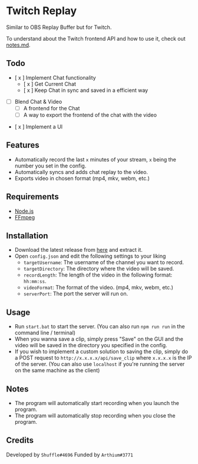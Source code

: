 # Twitch Replay

Similar to OBS Replay Buffer but for Twitch.

To understand about the Twitch frontend API and how to use it, check out [notes.md](notes.MD).

## Todo

- [ x ] Implement Chat functionality
  - [ x ] Get Current Chat
  - [ x ] Keep Chat in sync and saved in a efficient way
- [ ] Blend Chat & Video
  - [ ] A frontend for the Chat
  - [ ] A way to export the frontend of the chat with the video
- [ x ] Implement a UI

## Features

- Automatically record the last `x` minutes of your stream, `x` being the number you set in the config.
- Automatically syncs and adds chat replay to the video.
- Exports video in chosen format (mp4, mkv, webm, etc.)

## Requirements

- [Node.js](https://nodejs.org/en/download/)
- [FFmpeg](https://www.gyan.dev/ffmpeg/builds/)

## Installation

- Download the latest release from [here](/releases) and extract it.
- Open `config.json` and edit the following settings to your liking
  - `targetUsername`: The username of the channel you want to record.
  - `targetDirectory`: The directory where the video will be saved.
  - `recordLength`: The length of the video in the following format: `hh:mm:ss`.
  - `videoFormat`: The format of the video. (mp4, mkv, webm, etc.)
  - `serverPort`: The port the server will run on.

## Usage

- Run `start.bat` to start the server. (You can also run `npm run run` in the command line / terminal)
- When you wanna save a clip, simply press "Save" on the GUI and the video will be saved in the directory you specified in the config.
- If you wish to implement a custom solution to saving the clip, simply do a POST request to `http://x.x.x.x/api/save_clip` where `x.x.x.x` is the IP of the server. (You can also use `localhost` if you're running the server on the same machine as the client)

## Notes

- The program will automatically start recording when you launch the program.
- The program will automatically stop recording when you close the program.

## Credits

Developed by `Shuffle#4696`
Funded by `Arthium#3771`
